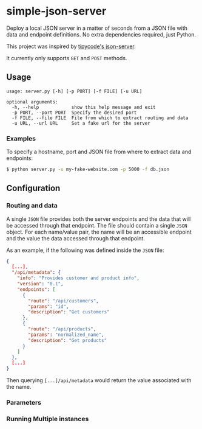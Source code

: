 # simple-json-server

Deploy a local JSON server in a matter of seconds from a JSON file with data and endpoint definitions. No extra dependencies required, just Python.

This project was inspired by [tipycode's json-server](https://github.com/typicode/json-server).

It currently only supports `GET` and `POST` methods.

## Usage

```
usage: server.py [-h] [-p PORT] [-f FILE] [-u URL]

optional arguments:
  -h, --help            show this help message and exit
  -p PORT, --port PORT  Specify the desired port
  -f FILE, --file FILE  File from which to extract routing and data
  -u URL, --url URL     Set a fake url for the server
```

### Examples

To specify a hostname, port and JSON file from where to extract data and endpoints:

```sh
$ python server.py -u my-fake-website.com -p 5000 -f db.json
```

## Configuration

### Routing and data

A single `JSON` file provides both the server endpoints and the data that will be accessed through that endpoint. The file should contain a single `JSON` object. For each name/value pair, the name will be an accessible endpoint and the value the data accessed through that endpoint.

As an example, if the following was defined inside the `JSON` file:

```JSON
{
  [...],
  "/api/metadata": {
    "info": "Provides customer and product info",
    "version": "0.1",
    "endpoints": [
      {
        "route": "/api/customers",
        "params": "id",
        "description": "Get customers"
      },
      {
        "route": "/api/products",
        "params": "normalized_name",
        "description": "Get products"
      }
    ]
  },
  [...]
}
```

Then querying `[...]/api/metadata` would return the value associated with the name.

### Parameters


### Running Multiple instances
